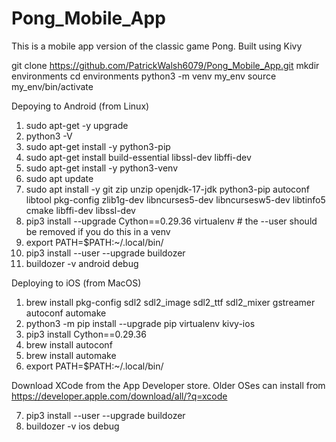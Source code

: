 # Pong_Mobile_App
This is a mobile app version of the classic game Pong. Built using Kivy

git clone https://github.com/PatrickWalsh6079/Pong_Mobile_App.git
mkdir environments
cd environments
python3 -m venv my_env
source my_env/bin/activate


Depoying to Android (from Linux)
1. sudo apt-get -y upgrade
2. python3 -V
3. sudo apt-get install -y python3-pip
4. sudo apt-get install build-essential libssl-dev libffi-dev
5. sudo apt-get install -y python3-venv
6. sudo apt update
7. sudo apt install -y git zip unzip openjdk-17-jdk python3-pip autoconf libtool pkg-config zlib1g-dev libncurses5-dev libncursesw5-dev libtinfo5 cmake libffi-dev libssl-dev
8. pip3 install --upgrade Cython==0.29.36 virtualenv  # the --user should be removed if you do this in a venv
9. export PATH=$PATH:~/.local/bin/
10. pip3 install --user --upgrade buildozer
11. buildozer -v android debug

Deploying to iOS (from MacOS)
1. brew install pkg-config sdl2 sdl2_image sdl2_ttf sdl2_mixer gstreamer autoconf automake
2. python3 -m pip install --upgrade pip virtualenv kivy-ios
3. pip3 install Cython==0.29.36
4. brew install autoconf
5. brew install automake
6. export PATH=$PATH:~/.local/bin/

Download XCode from the App Developer store.
Older OSes can install from https://developer.apple.com/download/all/?q=xcode

7. pip3 install --user --upgrade buildozer
8. buildozer -v ios debug
